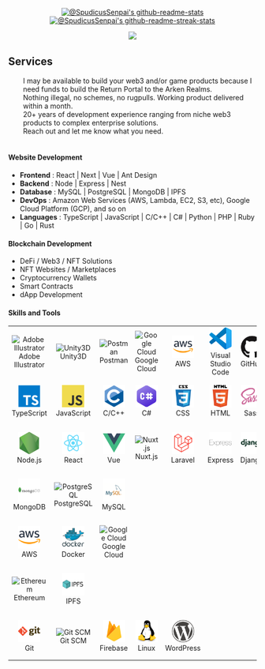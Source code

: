 <p align="center">
  <a href="https://github.com/SpudicusSenpai?tab=repositories">
    <img src="https://github-readme-stats-one-bice.vercel.app/api?username=SpudicusSenpai&theme=github_dark&show_icons=true&count_private=true&hide_border=true&role=OWNER,ORGANIZATION_MEMBER"  width="48%" alt="@SpudicusSenpai's github-readme-stats"/>
  </a>
  <a href="https://github.com/SpudicusSenpai?tab=stars">
    <img src="https://github-readme-streak-stats.herokuapp.com?user=SpudicusSenpai&theme=github_dark&hide_border=true&date_format=M%20j%5B%2C%20Y%5D"  width="48%" alt="@SpudicusSenpai's github-readme-streak-stats"/>
  </a>
</p>
<p align="center">
    <img src="https://github-profile-trophy.vercel.app/?username=SpudicusSenpai&row=1&column=7&theme=gitdimmed&margin-w=15&margin-h=15&rank=-C,-?&no-bg=true&no-frame=true" />
</p>

## Services

<p style = "margin-left: 30px">
I may be available to build your web3 and/or game products because I need funds to build the Return Portal to the Arken Realms.<br>
Nothing illegal, no schemes, no rugpulls. Working product delivered within a month.<br>
20+ years of development experience ranging from niche web3 products to complex enterprise solutions.<br>
Reach out and let me know what you need.<br><br>
</p>

#### Website Development
- <b>Frontend</b> :  React | Next | Vue | Ant Design
- <b>Backend</b> : Node | Express | Nest
- <b>Database</b> : MySQL | PostgreSQL | MongoDB | IPFS
- <b>DevOps</b> : Amazon Web Services (AWS, Lambda, EC2, S3, etc), Google Cloud Platform (GCP), and so on
- <b>Languages</b> : TypeScript | JavaScript | C/C++ | C# | Python | PHP | Ruby | Go | Rust

#### Blockchain Development
- DeFi / Web3 / NFT Solutions <br>
- NFT Websites / Marketplaces <br>
- Cryptocurrency Wallets <br>
- Smart Contracts <br>
- dApp Development <br>

#### Skills and Tools
<table align="center">
  <!-- Apps/Programs -->
  <tr>
    <td align="center" width="90" height="90">
      <img src="https://www.vectorlogo.zone/logos/adobe_illustrator/adobe_illustrator-icon.svg" alt="Adobe Illustrator" width="45" height="45" />
      <br>Adobe Illustrator
    </td>
    <td align="center" width="90" height="90">
      <img src="https://www.vectorlogo.zone/logos/unity3d/unity3d-icon.svg" alt="Unity3D" width="45" height="45" />
      <br>Unity3D
    </td>
    <td align="center" width="90" height="90">
      <img src="https://www.vectorlogo.zone/logos/getpostman/getpostman-icon.svg" alt="Postman" width="45" height="45" />
      <br>Postman
    </td>
    <td align="center" width="90" height="90">
      <img src="https://www.vectorlogo.zone/logos/google_cloud/google_cloud-icon.svg" alt="Google Cloud" width="45" height="45" />
      <br>Google Cloud
    </td>
    <td align="center" width="90" height="90">
      <img src="https://raw.githubusercontent.com/github/explore/80688e429a7d4ef2fca1e82350fe8e3517d3494d/topics/aws/aws.png" alt="AWS" width="45" height="45" />
      <br>AWS
    </td>
    <td align="center" width="90" height="90">
      <img src="https://raw.githubusercontent.com/github/explore/78df643247d429f6cc873026c0622819ad797942/topics/visual-studio-code/visual-studio-code.png" alt="Visual Studio Code" width="45" height="45" />
      <br>Visual Studio Code
    </td>
    <td align="center" width="90" height="90">
      <img src="https://raw.githubusercontent.com/github/explore/78df643247d429f6cc873026c0622819ad797942/topics/github/github.png" alt="GitHub" width="45" height="45" />
      <br>GitHub
    </td>
    <td align="center" width="90" height="90">
      <img src="https://raw.githubusercontent.com/github/explore/80688e429a7d4ef2fca1e82350fe8e3517d3494d/topics/jupyter-notebook/jupyter-notebook.png" alt="Jupyter Notebook" width="45" height="45" />
      <br>Jupyter Notebook
    </td>
  </tr>

  <!-- Programming Languages -->
  <tr>
    <td align="center" width="90" height="90">
      <img src="https://raw.githubusercontent.com/devicons/devicon/master/icons/typescript/typescript-original.svg" alt="TypeScript" width="45" height="45" />
      <br>TypeScript
    </td>
    <td align="center" width="90" height="90">
      <img src="https://raw.githubusercontent.com/github/explore/80688e429a7d4ef2fca1e82350fe8e3517d3494d/topics/javascript/javascript.png" alt="JavaScript" width="45" height="45" />
      <br>JavaScript
    </td>
    <td align="center" width="90" height="90">
      <img src="https://raw.githubusercontent.com/devicons/devicon/master/icons/c/c-original.svg" alt="C" width="45" height="45" />
      <br>C/C++
    </td>
    <td align="center" width="90" height="90">
      <img src="https://raw.githubusercontent.com/github/explore/80688e429a7d4ef2fca1e82350fe8e3517d3494d/topics/csharp/csharp.png" alt="C#" width="45" height="45" />
      <br>C#
    </td>
    <td align="center" width="90" height="90">
      <img src="https://raw.githubusercontent.com/github/explore/80688e429a7d4ef2fca1e82350fe8e3517d3494d/topics/css/css.png" alt="CSS" width="45" height="45" />
      <br>CSS
    </td>
    <td align="center" width="90" height="90">
      <img src="https://raw.githubusercontent.com/github/explore/80688e429a7d4ef2fca1e82350fe8e3517d3494d/topics/html/html.png" alt="HTML" width="45" height="45" />
      <br>HTML
    </td>
    <td align="center" width="90" height="90">
      <img src="https://raw.githubusercontent.com/github/explore/80688e429a7d4ef2fca1e82350fe8e3517d3494d/topics/sass/sass.png" alt="Sass" width="45" height="45" />
      <br>Sass
    </td>
    <td align="center" width="90" height="90">
      <img src="https://raw.githubusercontent.com/github/explore/80688e429a7d4ef2fca1e82350fe8e3517d3494d/topics/php/php.png" alt="PHP" width="45" height="45" />
      <br>PHP
    </td>
    <td align="center" width="90" height="90">
      <img src="https://raw.githubusercontent.com/github/explore/80688e429a7d4ef2fca1e82350fe8e3517d3494d/topics/dart/dart.png" alt="Dart" width="45" height="45" />
      <br>Dart
    </td>
    <td align="center" width="90" height="90">
      <img src="https://raw.githubusercontent.com/github/explore/80688e429a7d4ef2fca1e82350fe8e3517d3494d/topics/python/python.png" alt="Python" width="45" height="45" />
      <br>Python
    </td>
    <td align="center" width="90" height="90">
      <img src="https://raw.githubusercontent.com/github/explore/80688e429a7d4ef2fca1e82350fe8e3517d3494d/topics/java/java.png" alt="Java" width="45" height="45" />
      <br>Java
    </td>
  </tr>

  <!-- Frameworks/Libraries -->
  <tr>
    <td align="center" width="90" height="90">
      <img src="https://raw.githubusercontent.com/github/explore/80688e429a7d4ef2fca1e82350fe8e3517d3494d/topics/nodejs/nodejs.png" alt="Node.js" width="45" height="45" />
      <br>Node.js
    </td>
    <td align="center" width="90" height="90">
      <img src="https://raw.githubusercontent.com/github/explore/80688e429a7d4ef2fca1e82350fe8e3517d3494d/topics/react/react.png" alt="React" width="45" height="45" />
      <br>React
    </td>
    <td align="center" width="90" height="90">
      <img src="https://raw.githubusercontent.com/github/explore/80688e429a7d4ef2fca1e82350fe8e3517d3494d/topics/vue/vue.png" alt="Vue" width="45" height="45" />
      <br>Vue
    </td>
    <td align="center" width="90" height="90">
      <img src="https://www.vectorlogo.zone/logos/nuxtjs/nuxtjs-icon.svg" alt="Nuxt.js" width="45" height="45" />
      <br>Nuxt.js
    </td>
    <td align="center" width="90" height="90">
      <img src="https://raw.githubusercontent.com/github/explore/80688e429a7d4ef2fca1e82350fe8e3517d3494d/topics/laravel/laravel.png" alt="Laravel" width="45" height="45" />
      <br>Laravel
    </td>
    <td align="center" width="90" height="90">
      <img src="https://raw.githubusercontent.com/github/explore/80688e429a7d4ef2fca1e82350fe8e3517d3494d/topics/express/express.png" alt="Express" width="45" height="45" />
      <br>Express
    </td>
    <td align="center" width="90" height="90">
      <img src="https://raw.githubusercontent.com/github/explore/80688e429a7d4ef2fca1e82350fe8e3517d3494d/topics/django/django.png" alt="Django" width="45" height="45" />
      <br>Django
    </td>
    <!-- <td align="center" width="90" height="90">
      <img src="https://raw.githubusercontent.com/github/explore/80688e429a7d4ef2fca1e82350fe8e3517d3494d/topics/angular/angular.png" alt="Angular" width="45" height="45" />
      <br>Angular
    </td> -->
    <td align="center" width="90" height="90">
      <img src="https://raw.githubusercontent.com/github/explore/80688e429a7d4ef2fca1e82350fe8e3517d3494d/topics/bootstrap/bootstrap.png" alt="Bootstrap" width="45" height="45" />
      <br>Bootstrap
    </td>
    <td align="center" width="90" height="90">
      <img src="https://www.vectorlogo.zone/logos/jestjsio/jestjsio-icon.svg" alt="Jest" width="45" height="45" />
      <br>Jest
    </td>
    <td align="center" width="90" height="90">
      <img src="https://www.vectorlogo.zone/logos/mochajs/mochajs-icon.svg" alt="Mocha" width="45" height="45" />
      <br>Mocha
    </td>
    <td align="center" width="90" height="90">
      <img src="https://www.vectorlogo.zone/logos/nextjs/nextjs-icon.svg" alt="Next.js" width="45" height="45" />
      <br>Next.js
    </td>
    <td align="center" width="90" height="90">
      <img src="https://www.vectorlogo.zone/logos/tailwindcss/tailwindcss-icon.svg" alt="Tailwind CSS" width="45" height="45" />
      <br>Tailwind CSS
    </td>
    <td align="center" width="90" height="90">
      <img src="https://raw.githubusercontent.com/devicons/devicon/d00d0969292a6569d45b06d3f350f463a0107b0d/icons/webpack/webpack-original-wordmark.svg" alt="Webpack" width="45" height="45" />
      <br>Webpack
    </td>
    <td align="center" width="90" height="90">
      <img src="https://raw.githubusercontent.com/github/explore/80688e429a7d4ef2fca1e82350fe8e3517d3494d/topics/flutter/flutter.png" alt="Flutter" width="45" height="45" />
      <br>Flutter
    </td>
  </tr>

  <!-- Databases -->
  <tr>
    <td align="center" width="90" height="90">
      <img src="https://raw.githubusercontent.com/github/explore/80688e429a7d4ef2fca1e82350fe8e3517d3494d/topics/mongodb/mongodb.png" alt="MongoDB" width="45" height="45" />
      <br>MongoDB
    </td>
    <td align="center" width="90" height="90">
      <img src="https://www.vectorlogo.zone/logos/postgresql/postgresql-icon.svg" alt="PostgreSQL" width="45" height="45" />
      <br>PostgreSQL
    </td>
    <td align="center" width="90" height="90">
      <img src="https://raw.githubusercontent.com/github/explore/80688e429a7d4ef2fca1e82350fe8e3517d3494d/topics/mysql/mysql.png" alt="MySQL" width="45" height="45" />
      <br>MySQL
    </td>
    <!-- <td align="center" width="90" height="90">
      <img src="https://raw.githubusercontent.com/github/explore/80688e429a7d4ef2fca1e82350fe8e3517d3494d/topics/sqlite/sqlite.png" alt="SQLite" width="45" height="45" />
      <br>SQLite
    </td> -->
  </tr>

  <!-- Cloud/Devops -->
  <tr>
    <td align="center" width="90" height="90">
      <img src="https://raw.githubusercontent.com/devicons/devicon/master/icons/amazonwebservices/amazonwebservices-original-wordmark.svg" alt="AWS" width="45" height="45" />
      <br>AWS
    </td>
    <td align="center" width="90" height="90">
      <img src="https://raw.githubusercontent.com/devicons/devicon/master/icons/docker/docker-original-wordmark.svg" alt="Docker" width="45" height="45" />
      <br>Docker
    </td>
    <td align="center" width="90" height="90">
      <img src="https://www.vectorlogo.zone/logos/google_cloud/google_cloud-icon.svg" alt="Google Cloud" width="45" height="45" />
      <br>Google Cloud
    </td>
  </tr>

  <!-- Blockchain -->
  <tr>
    <td align="center" width="90" height="90">
      <img src="https://www.vectorlogo.zone/logos/ethereum/ethereum-icon.svg" alt="Ethereum" width="45" height="45" />
      <br>Ethereum
    </td>
    <td align="center" width="90" height="90">
      <img src="https://raw.githubusercontent.com/github/explore/80688e429a7d4ef2fca1e82350fe8e3517d3494d/topics/ipfs/ipfs.png" alt="IPFS" width="45" height="45" />
      <br>IPFS
    </td>
  </tr>

  <!-- Other -->
  <tr>
    <td align="center" width="90" height="90">
      <img src="https://raw.githubusercontent.com/github/explore/80688e429a7d4ef2fca1e82350fe8e3517d3494d/topics/git/git.png" alt="Git" width="45" height="45" />
      <br>Git
    </td>
    <td align="center" width="90" height="90">
      <img src="https://www.vectorlogo.zone/logos/git-scm/git-scm-icon.svg" alt="Git SCM" width="45" height="45" />
      <br>Git SCM
    </td>
    <td align="center" width="90" height="90">
      <img src="https://raw.githubusercontent.com/github/explore/80688e429a7d4ef2fca1e82350fe8e3517d3494d/topics/firebase/firebase.png" alt="Firebase" width="45" height="45" />
      <br>Firebase
    </td>
    <td align="center" width="90" height="90">
      <img src="https://raw.githubusercontent.com/devicons/devicon/master/icons/linux/linux-original.svg" alt="Linux" width="45" height="45" />
      <br>Linux
    </td>
    <td align="center" width="90" height="90">
      <img src="https://raw.githubusercontent.com/github/explore/80688e429a7d4ef2fca1e82350fe8e3517d3494d/topics/wordpress/wordpress.png" alt="WordPress" width="45" height="45" />
      <br>WordPress
    </td>
  </tr>
</table>
